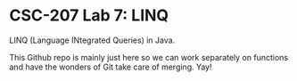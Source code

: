 # CSC-207 Lab 7: LINQ

LINQ (Language INtegrated Queries) in Java.

This Github repo is mainly just here so we can work separately on functions and
have the wonders of Git take care of merging. Yay!
